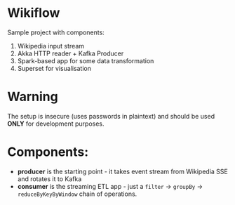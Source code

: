 # Wikiflow

Sample project with components:
1. Wikipedia input stream
2. Akka HTTP reader + Kafka Producer
3. Spark-based app for some data transformation
4. Superset for visualisation

# Warning 

The setup is insecure (uses passwords in plaintext) and should be used **ONLY** for development purposes. 

# Components:

- **producer** is the starting point - it takes event stream from Wikipedia SSE and rotates it to Kafka
- **consumer** is the streaming ETL app - just a `filter` -> `groupBy` -> `reduceByKeyByWindow` chain of operations. 